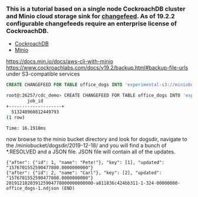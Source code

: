 ### This is a tutorial based on a single node CockroachDB cluster and Minio cloud storage sink for [changefeed](https://www.cockroachlabs.com/docs/stable/change-data-capture.html#create-a-changefeed-connected-to-a-cloud-storage-sink). As of 19.2.2 configurable changefeeds require an enterprise license of CockroachDB.

 - [CockroachDB](https://www.cockroachlabs.com/docs/stable/enterprise-licensing.html)
 - [Minio](https://hub.docker.com/r/minio/minio/)

https://docs.min.io/docs/aws-cli-with-minio
https://www.cockroachlabs.com/docs/v19.2/backup.html#backup-file-urls under S3-compatible services

```sql
CREATE CHANGEFEED FOR TABLE office_dogs INTO 'experimental-s3://miniobucket/dogsdir?AWS_ACCESS_KEY_ID=miniominio&AWS_SECRET_ACCESS_KEY=miniominio13&AWS_ENDPOINT=http://minio:9000' with updated, resolved='10s';
```

```bash
root@:26257/cdc_demo> CREATE CHANGEFEED FOR TABLE office_dogs INTO 'experimental-s3://miniobucket/dogsdir?AWS_ACCESS_KEY_ID=miniominio&AWS_SECRET_ACCESS_KEY=miniominio13&AWS_ENDPOINT=http://minio:9000' with updated, resolved='10s';
        job_id
+--------------------+
  513248960812449793
(1 row)

Time: 16.1918ms
```

now browse to the minio bucket directory and look for dogsdir, navigate to the /miniobucket/dogsdir/2019-12-18/ and
you will find a bunch of *.RESOLVED and a JSON file. JSON file will contain all of the updates.

```
{"after": {"id": 1, "name": "Pete!"}, "key": [1], "updated": "1576701552590477800.0000000000"}
{"after": {"id": 2, "name": "Carl"}, "key": [2], "updated": "1576701552590477800.0000000000"}
201912182039125904778000000000000-a811836c424bb311-1-324-00000000-office_dogs-1.ndjson (END)
```

